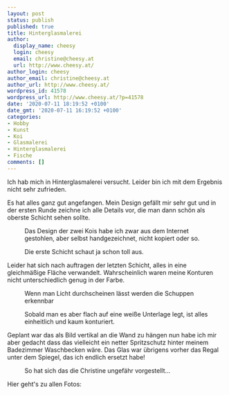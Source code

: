 ```yaml
---
layout: post
status: publish
published: true
title: Hinterglasmalerei
author:
  display_name: cheesy
  login: cheesy
  email: christine@cheesy.at
  url: http://www.cheesy.at/
author_login: cheesy
author_email: christine@cheesy.at
author_url: http://www.cheesy.at/
wordpress_id: 41578
wordpress_url: http://www.cheesy.at/?p=41578
date: '2020-07-11 18:19:52 +0100'
date_gmt: '2020-07-11 16:19:52 +0100'
categories:
- Hobby
- Kunst
- Koi
- Glasmalerei
- Hinterglasmalerei
- Fische
comments: []
---
```

<!-- wp:paragraph -->
Ich hab mich in Hinterglasmalerei versucht. Leider bin ich mit dem Ergebnis nicht sehr zufrieden.
<!-- /wp:paragraph -->
<!-- wp:paragraph -->
Es hat alles ganz gut angefangen. Mein Design gefällt mir sehr gut und in der ersten Runde zeichne ich alle Details vor, die man dann schön als oberste Schicht sehen sollte.
<!-- /wp:paragraph -->
<!-- wp:image {"id":41560} -->
<figure class="wp-block-image"><img src="{% link _posts/2020-07-11-hinterglasmalerei/Glasmalerei-004.jpg %}" alt="" class="wp-image-41560"><br>
<figcaption>Das Design der zwei Kois habe ich zwar aus dem Internet gestohlen, aber selbst handgezeichnet, nicht kopiert oder so.</figcaption>
</figure>
<!-- /wp:image -->
<!-- wp:image {"id":41562} -->
<figure class="wp-block-image"><img src="{% link _posts/2020-07-11-hinterglasmalerei/Glasmalerei-006.jpg %}" alt="" class="wp-image-41562"><br>
<figcaption>Die erste Schicht schaut ja schon toll aus.</figcaption>
</figure>
<!-- /wp:image -->
<!-- wp:paragraph -->
Leider hat sich nach auftragen der letzten Schicht, alles in eine gleichmäßige Fläche verwandelt. Wahrscheinlich waren meine Konturen nicht unterschiedlich genug in der Farbe.
<!-- /wp:paragraph -->
<!-- wp:image {"id":41567} -->
<figure class="wp-block-image"><img src="{% link _posts/2020-07-11-hinterglasmalerei/Glasmalerei-011.jpg %}" alt="" class="wp-image-41567"><br>
<figcaption>Wenn man Licht durchscheinen lässt werden die Schuppen erkennbar</figcaption>
</figure>
<!-- /wp:image -->
<!-- wp:image {"id":41569} -->
<figure class="wp-block-image"><img src="{% link _posts/2020-07-11-hinterglasmalerei/Glasmalerei-013.jpg %}" alt="" class="wp-image-41569"><br>
<figcaption>Sobald man es aber flach auf eine weiße Unterlage legt, ist alles einheitlich und kaum konturiert.<br></figcaption>
</figure>
<!-- /wp:image -->
<!-- wp:paragraph -->
Geplant war das als Bild vertikal an die Wand zu hängen nun habe ich mir aber gedacht dass das vielleicht ein netter Spritzschutz hinter meinem Badezimmer Waschbecken wäre. Das Glas war übrigens vorher das Regal unter dem Spiegel, das ich endlich ersetzt habe!
<!-- /wp:paragraph -->
<!-- wp:image {"id":41572} -->
<figure class="wp-block-image"><img src="{% link _posts/2020-07-11-hinterglasmalerei/Glasmalerei-016.jpg %}" alt="" class="wp-image-41572"><br>
<figcaption>So hat sich das die Christine ungefähr vorgestellt...<br></figcaption>
</figure>
<!-- /wp:image -->
<!-- wp:paragraph -->
Hier geht's zu allen Fotos:
<!-- /wp:paragraph -->
<!-- wp:image {"id":41571,"linkDestination":"custom"} -->
<figure class="wp-block-image"><a href="http://www.cheesy.at/fotos/kunstwerke/glasmalerei/"><img src="{% link _posts/2020-07-11-hinterglasmalerei/Glasmalerei-015.jpg %}" alt="" class="wp-image-41571"></a></figure>
<!-- /wp:image -->
